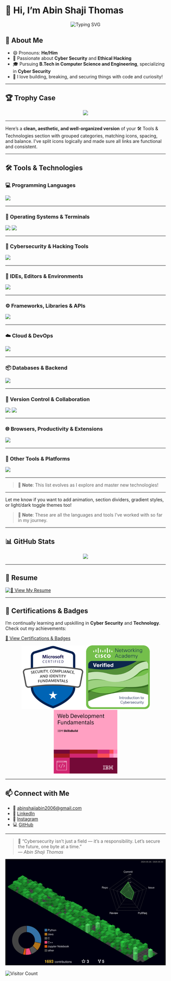 # 👋 Hi, I’m Abin Shaji Thomas
<p align="center">
  <img src="https://readme-typing-svg.demolab.com?font=Fira+Code&size=20&duration=2000&pause=1000&color=00FF00&center=true&vCenter=true&width=500&lines=Cyber+Security+Researcher;Ethical+Hacker;CSE+Student+%7C+Specilalising+Cybersecuirty;GitHub+Addict+%7C+Tech+Explorer;Building+%26+Breaking+in+the+Digital+World" alt="Typing SVG" />
</p>


## 📘 About Me

- 😄 Pronouns: **He/Him**  
- 👀 Passionate about **Cyber Security** and **Ethical Hacking**  
- 🎓 Pursuing **B.Tech in Computer Science and Engineering**, specializing in **Cyber Security**  
- 🚀 I love building, breaking, and securing things with code and curiosity!

---

## 🏆 Trophy Case

<div align="center">
  <img src="https://github-profile-trophy.vercel.app/?username=Abin-Shaji-Thomas&theme=darkhub&row=1&margin-w=15&margin-h=15" />
</div>

---

Here’s a **clean, aesthetic, and well-organized version** of your 🛠️ Tools & Technologies section with grouped categories, matching icons, spacing, and balance. I've split icons logically and made sure all links are functional and consistent.

---

## 🛠️ Tools & Technologies

### 💻 Programming Languages

<p>
  <img src="https://skillicons.dev/icons?i=java,py,c,cpp,bash" />
</p>

---

### 🧰 Operating Systems & Terminals

<p>
  <img src="https://skillicons.dev/icons?i=linux,ubuntu,redhat,kali,windows,powershell,vim" />
  <img src="https://go-skill-icons.vercel.app/api/icons?i=terminal" height="32px" />
</p>

---

### 🧪 Cybersecurity & Hacking Tools

<p>
  <img src="https://go-skill-icons.vercel.app/api/icons?i=wireshark,tryhackme,hackthebox,authenticator,virtualbox" height="32px" />
</p>

---

### 🔨 IDEs, Editors & Environments

<p>
  <img src="https://skillicons.dev/icons?i=vscode,eclipse,arduino,pycharm,androidstudio" />
</p>

---

### ⚙️ Frameworks, Libraries & APIs

<p>
  <img src="https://skillicons.dev/icons?i=flask,django,express,fastapi,tailwind,bootstrap" />
</p>

---

### ☁️ Cloud & DevOps

<p>
  <img src="https://skillicons.dev/icons?i=aws,azure,gcp,docker,kubernetes,git,github" />
</p>

---

### 📦 Databases & Backend

<p>
  <img src="https://skillicons.dev/icons?i=mysql,mongodb,sqlite,postgres,redis" />
</p>

---

### 🔗 Version Control & Collaboration

<p>
  <img src="https://skillicons.dev/icons?i=git,github,gitlab" />
  <img src="https://skillicons.dev/icons?i=discord,linkedin" />
</p>

---

### 🌐 Browsers, Productivity & Extensions

<p>
  <img src="https://go-skill-icons.vercel.app/api/icons?i=chrome,firefox,edge,excel,notion,postman,chatgpt,microsoftcopilot,githubcopilot,nvidia" height="32px" />
</p>

---

### 🔧 Other Tools & Platforms

<p>
  <img src="https://go-skill-icons.vercel.app/api/icons?i=leetcode,discordbots,steam" height="32px" />
</p>

---

> 📌 **Note**: This list evolves as I explore and master new technologies!

---

Let me know if you want to add animation, section dividers, gradient styles, or light/dark toggle themes too!

> 📌 **Note**: These are all the languages and tools I’ve worked with so far in my journey.

---

## 📊 GitHub Stats

<div align="center">
  <img src="https://github-readme-stats.vercel.app/api?username=Abin-Shaji-Thomas&show_icons=true&theme=dark&hide_border=false" />
</div>

---

## 📄 Resume

[![📄 View My Resume](https://img.shields.io/badge/Resume-Click%20Here-blue?style=for-the-badge&logo=adobeacrobatreader)](https://github.com/Abin-Shaji-Thomas/Abin-Shaji-Thomas/blob/main/Resume.pdf)

---

## 🏅 Certifications & Badges

I’m continually learning and upskilling in **Cyber Security** and **Technology**. Check out my achievements:

[🔗 View Certifications & Badges](https://github.com/Abin-Shaji-Thomas/Certifications-and-Badges)

<div align="center">
  <img src="https://github.com/Abin-Shaji-Thomas/Certifications-and-Badges/blob/main/Certifications%20and%20Badges/Microsoft%20Secuirty%2CCompliance%20and%20Identity%20Fundamentals%20Badge.png?raw=true" width="200" />
  <img src="https://github.com/Abin-Shaji-Thomas/Certifications-and-Badges/blob/main/Certifications%20and%20Badges/Cisco%20Introduction%20to%20Cybersecuirty%20Badge.png?raw=true" width="200" />
  <img src="https://github.com/Abin-Shaji-Thomas/Certifications-and-Badges/blob/main/Certifications%20and%20Badges/IBM%20web%20development%20Fundamentals%20Badge.png?raw=true" width="200" />
</div>

---

## 📫 Connect with Me

- 📧 [abinshajiabin2006@gmail.com](mailto:abinshajiabin2006@gmail.com)
- 💼 [LinkedIn](https://www.linkedin.com/in/abin-shaji-thomas/)
- 📸 [Instagram](https://www.instagram.com/abin_shaji_thomas/)
- 💻 [GitHub](https://github.com/Abin-Shaji-Thomas)

---

> 🔐 “Cybersecurity isn’t just a field — it’s a responsibility. Let’s secure the future, one byte at a time.”  
> — *Abin Shaji Thomas*

![](./profile-3d-contrib/profile-night-green.svg)

![Visitor Count](https://komarev.com/ghpvc/?username=Abin-Shaji-Thomas&label=Visitors&color=0e75b6&style=flat)


